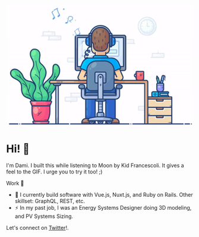 [![Social banner for DamilolaAjayi](https://github.com/DamilolaAjayi/DamilolaAjayi/raw/master/assets/man-developer.gif)](https://twitter.com/dtajayi)

# Hi! :wave:

I'm Dami.
I built this while listening to Moon by Kid Francescoli. It gives a feel to the GIF. I urge you to try it too! ;)

Work 🧰 
- 👯 I currently build software with Vue.js, Nuxt.js, and Ruby on Rails. Other skillset: GraphQL, REST, etc.
- ⚡ In my past job, I was an Energy Systems Designer doing 3D modeling, and PV Systems Sizing. 

Let's connect on [Twitter](https://twitter.com/dtajayi)!.

<!--
**DamilolaAjayi/DamilolaAjayi** is a ✨ _special_ ✨ repository because its `README.md` (this file) appears on your GitHub profile.

Here are some ideas to get you started:

- 🔭 I’m currently working on ...

- 👯 I’m looking to collaborate on ...
- 🤔 I’m looking for help with ...
- 💬 Ask me about ...
- 📫 How to reach me: ...
- 😄 Pronouns: ... -->


